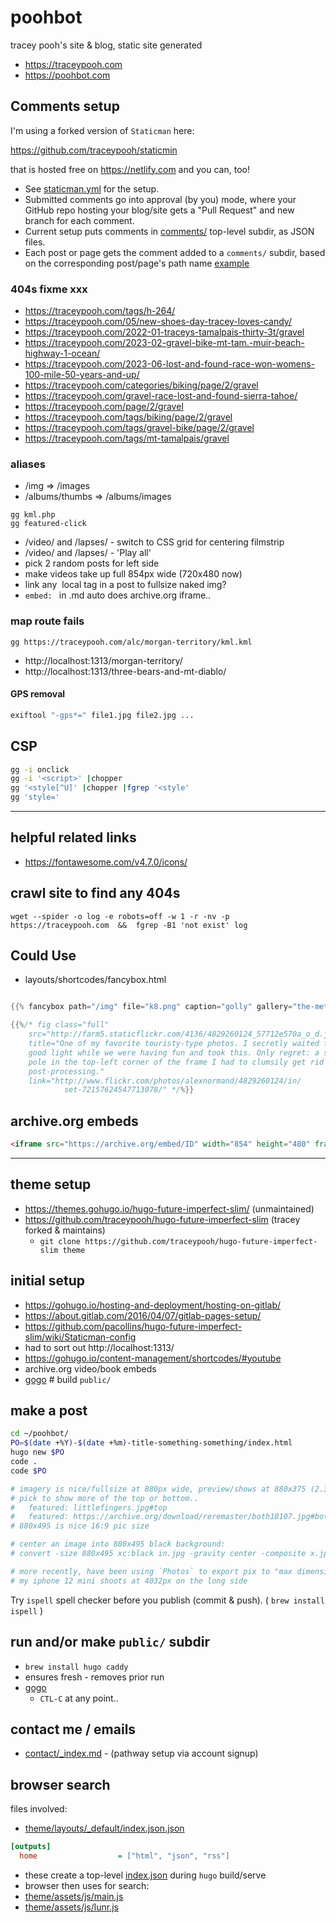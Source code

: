# poohbot
tracey pooh's site & blog, static site generated

- https://traceypooh.com
- https://poohbot.com


## Comments setup
I'm using a forked version of `Staticman` here:

https://github.com/traceypooh/staticmin

that is hosted free on https://netlify.com
and you can, too!

- See [staticman.yml](staticman.yml) for the setup.
- Submitted comments go into approval (by you) mode, where your GitHub repo hosting your blog/site gets a "Pull Request" and new branch for each comment.
- Current setup puts comments in [comments/](comments/) top-level subdir, as JSON files.
- Each post or page gets the comment added to a `comments/` subdir, based on the corresponding post/page's path name [example](comments/about)


### 404s fixme xxx
- https://traceypooh.com/tags/h-264/
- https://traceypooh.com/05/new-shoes-day-tracey-loves-candy/
- https://traceypooh.com/2022-01-traceys-tamalpais-thirty-3t/gravel
- https://traceypooh.com/2023-02-gravel-bike-mt-tam.-muir-beach-highway-1-ocean/
- https://traceypooh.com/2023-06-lost-and-found-race-won-womens-100-mile-50-years-and-up/
- https://traceypooh.com/categories/biking/page/2/gravel
- https://traceypooh.com/gravel-race-lost-and-found-sierra-tahoe/
- https://traceypooh.com/page/2/gravel
- https://traceypooh.com/tags/biking/page/2/gravel
- https://traceypooh.com/tags/gravel-bike/page/2/gravel
- https://traceypooh.com/tags/mt-tamalpais/gravel

### aliases
- /img           => /images
- /albums/thumbs => /albums/images
```
gg kml.php
gg featured-click
```
- /video/ and /lapses/ - switch to CSS grid for centering filmstrip
- /video/ and /lapses/ - 'Play all'
- pick 2 random posts for left side
- make videos take up full 854px wide (720x480 now)
- link any <img> local tag in a post to fullsize naked img?
- `embed: ` in .md auto does archive.org iframe..

### map route fails
```
gg https://traceypooh.com/alc/morgan-territory/kml.kml
```
- http://localhost:1313/morgan-territory/
- http://localhost:1313/three-bears-and-mt-diablo/


#### GPS removal
```sh
exiftool "-gps*=" file1.jpg file2.jpg ...
```

## CSP
```sh
gg -i onclick
gg -i '<script>' |chopper
gg '<style[^U]' |chopper |fgrep '<style'
gg 'style='
```

---


## helpful related links
- https://fontawesome.com/v4.7.0/icons/

## crawl site to find any 404s
`wget --spider -o log -e robots=off -w 1 -r -nv -p https://traceypooh.com  &&  fgrep -B1 'not exist' log`


## Could Use
- layouts/shortcodes/fancybox.html
```go

{{% fancybox path="/img" file="k8.png" caption="golly" gallery="the-met" %}}

{{%/* fig class="full"
    src="http://farm5.staticflickr.com/4136/4829260124_57712e570a_o_d.jpg"
    title="One of my favorite touristy-type photos. I secretly waited for the
    good light while we were having fun and took this. Only regret: a stupid
    pole in the top-left corner of the frame I had to clumsily get rid of at
    post-processing."
    link="http://www.flickr.com/photos/alexnormand/4829260124/in/
            set-72157624547713078/" */%}}
```

## archive.org embeds
```html
<iframe src="https://archive.org/embed/ID" width="854" height="480" frameborder="0" webkitallowfullscreen="true" mozallowfullscreen="true" allowfullscreen></iframe>
```

---

## theme setup
- https://themes.gohugo.io/hugo-future-imperfect-slim/ (unmaintained)
- https://github.com/traceypooh/hugo-future-imperfect-slim (tracey forked & maintains)
  - `git clone https://github.com/traceypooh/hugo-future-imperfect-slim theme`


## initial setup
- https://gohugo.io/hosting-and-deployment/hosting-on-gitlab/
- https://about.gitlab.com/2016/04/07/gitlab-pages-setup/
- https://github.com/pacollins/hugo-future-imperfect-slim/wiki/Staticman-config
- had to sort out http://localhost:1313/
- https://gohugo.io/content-management/shortcodes/#youtube
- archive.org video/book embeds
- [gogo](gogo) # build `public/`


## make a post
```sh
cd ~/poohbot/
PO=$(date +%Y)-$(date +%m)-title-something-something/index.html
hugo new $PO
code .
code $PO

# imagery is nice/fullsize at 880px wide, preview/shows at 880x375 (2.35:1) where you can
# pick to show more of the top or bottom..
#   featured: littlefingers.jpg#top
#   featured: https://archive.org/download/reremaster/both10107.jpg#bottom
# 880x495 is nice 16:9 pic size

# center an image into 880x495 black background:
# convert -size 880x495 xc:black in.jpg -gravity center -composite x.jpg; identify x.jpg; open x.jpg

# more recently, have been using `Photos` to export pix to "max dimension" of 2016px, since
# my iphone 12 mini shoots at 4032px on the long side
```

Try `ispell` spell checker before you publish (commit & push).  ( `brew install ispell` )


## run and/or make `public/` subdir
- `brew install hugo caddy`
- ensures fresh - removes prior run
- [gogo](gogo)
  - `CTL-C` at any point..



## contact me / emails
- [contact/_index.md](contact/_index.md) - (pathway setup via account signup)


## browser search
files involved:
- [theme/layouts/_default/index.json.json](https://github.com/traceypooh/hugo-future-imperfect-slim/tree/master/layouts/_default/index.json.json)
```ini
[outputs]
  home                  = ["html", "json", "rss"]
```
- these create a top-level [index.json](https://traceypooh.com/index.json) during `hugo` build/serve
- browser then uses for search:
- [theme/assets/js/main.js](https://github.com/traceypooh/hugo-future-imperfect-slim/tree/master//assets/js/main.js)
- [theme/assets/js/lunr.js](https://github.com/traceypooh/hugo-future-imperfect-slim/tree/master/assets/js/lunr.js)
